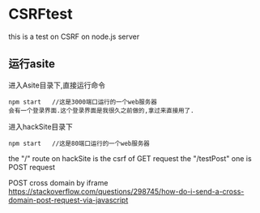 # CSRFtest
this is a test on CSRF on node.js server
## 运行asite
进入Asite目录下,直接运行命令
```
npm start   //这是3000端口运行的一个web服务器
会有一个登录界面.这个登录界面是我很久之前做的,拿过来直接用了.
```
进入hackSite目录下
```
npm start   //这是80端口运行的一个web服务器
```

the "/" route on hackSite is the csrf of GET request
the "/testPost"  one is POST request

POST cross domain by iframe 
https://stackoverflow.com/questions/298745/how-do-i-send-a-cross-domain-post-request-via-javascript